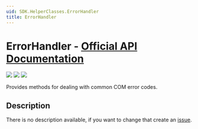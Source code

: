 ```yaml
---
uid: SDK.HelperClasses.ErrorHandler 
title: ErrorHandler 
---
```


# ErrorHandler - **[Official API Documentation](https://docs.microsoft.com/en-us/dotnet/api/microsoft.visualstudio.errorhandler)**

![](https://img.shields.io/badge/Source-Visual_Studio_SDK-blue) ![](https://img.shields.io/badge/namespace-Microsoft.VisualStudio-blue) ![](https://img.shields.io/badge/Type-static_Class-tomato) 

Provides methods for dealing with common COM error codes.

## Description

There is no description available, if you want to change that create an [issue](https://github.com/TwentyFourMinutes/DulcisX/issues/new?assignees=TwentyFourMinutes&labels=bug%2C+wiki&template=wiki-issue.md&title=). 

